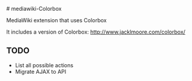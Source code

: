 # mediawiki-Colorbox


MediaWiki extension that uses Colorbox

It includes a version of Colorbox: http://www.jacklmoore.com/colorbox/

## TODO

* List all possible actions
* Migrate AJAX to API
